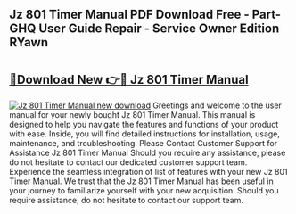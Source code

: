 ## Jz 801 Timer Manual PDF Download Free - Part-GHQ User Guide Repair - Service Owner Edition RYawn

# <h2><a href="http://bc33133.oget.top/?id=Jz+801+Timer+Manual">🔗Download New 👉🔴 Jz 801 Timer Manual</a></h2>

[![Jz 801 Timer Manual new download](https://i.imgur.com/5g1atiW.png)](http://bc33133.oget.top/?id=Jz+801+Timer+Manual)
Greetings and welcome to the user manual for your newly bought Jz 801 Timer Manual. This manual is designed to help you navigate the features and functions of your product with ease. Inside, you will find detailed instructions for installation, usage, maintenance, and troubleshooting. Please Contact Customer Support for Assistance Jz 801 Timer Manual Should you require any assistance, please do not hesitate to contact our dedicated customer support team. Experience the seamless integration of list of features with your new Jz 801 Timer Manual. We trust that the Jz 801 Timer Manual has been useful in your journey to familiarize yourself with your new acquisition. Should you require assistance, do not hesitate to contact our support team.
